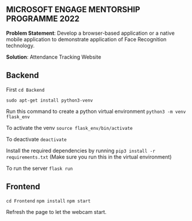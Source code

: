 ## MICROSOFT ENGAGE MENTORSHIP PROGRAMME 2022

**Problem Statement**: Develop a browser-based application or a native mobile application to demonstrate application of Face Recognition technology.

**Solution**: Attendance Tracking Website

## Backend

First
`cd Backend`

`sudo apt-get install python3-venv`

Run this command to create a python virtual environment
`python3 -m venv flask_env`

To activate the venv
`source flask_env/bin/activate`

To deactivate
`deactivate`

Install the required dependencies by running
`pip3 install -r requirements.txt` (Make sure you run this in the virtual environment)

To run the server
`flask run`

## Frontend

`cd Frontend`
`npm install`
`npm start`

Refresh the page to let the webcam start.
